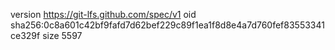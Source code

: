 version https://git-lfs.github.com/spec/v1
oid sha256:0c8a601c42bf9fafd7d62bef229c89f1ea1f8d8e4a7d760fef83553341ce329f
size 5597
